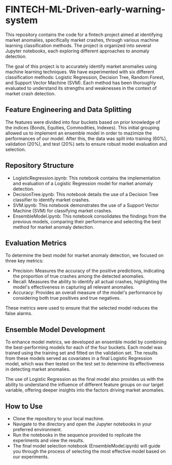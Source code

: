 # FINTECH-ML-Driven-early-warning-system
This repository contains the code for a fintech project aimed at identifying market anomalies, specifically market crashes, through various machine learning classification methods. The project is organized into several Jupyter notebooks, each exploring different approaches to anomaly detection.

The goal of this project is to accurately identify market anomalies using machine learning techniques. We have experimented with six different classification methods: Logistic Regression, Decision Tree, Random Forest, and Support Vector Machine (SVM). Each method has been thoroughly evaluated to understand its strengths and weaknesses in the context of market crash detection.

## Feature Engineering and Data Splitting
The features were divided into four buckets based on prior knowledge of the indices (Bonds, Equities, Commodities, Indexes). This initial grouping allowed us to implement an ensemble model in order to mazimize the performances of our model. After this, the data was split into training (60%), validation (20%), and test (20%) sets to ensure robust model evaluation and selection.

## Repository Structure
- LogisticRegression.ipynb: This notebook contains the implementation and evaluation of a Logistic Regression model for market anomaly detection.
- DecisionTree.ipynb: This notebook details the use of a Decision Tree classifier to identify market crashes.
- SVM.ipynb: This notebook demonstrates the use of a Support Vector Machine (SVM) for classifying market crashes.
- EnsembleModel.ipynb: This notebook consolidates the findings from the previous models, comparing their performance and selecting the best method for market anomaly detection.

## Evaluation Metrics
To determine the best model for market anomaly detection, we focused on three key metrics:

- Precision: Measures the accuracy of the positive predictions, indicating the proportion of true crashes among the detected anomalies.
- Recall: Measures the ability to identify all actual crashes, highlighting the model's effectiveness in capturing all relevant anomalies.
- Accuracy: Provides an overall measure of the model's performance by considering both true positives and true negatives.

These metrics were used to ensure that the selected model reduces the false alarms.

## Ensemble Model Development
To enhance model metrics, we developed an ensemble model by combining the best-performing models for each of the four buckets. Each model was trained using the training set and fitted on the validation set. The results from these models served as covariates in a final Logistic Regression model, which was then tested on the test set to determine its effectiveness in detecting market anomalies.

The use of Logistic Regression as the final model also provides us with the ability to understand the influence of different feature groups on our target variable, offering deeper insights into the factors driving market anomalies.

## How to Use
- Clone the repository to your local machine.
- Navigate to the directory and open the Jupyter notebooks in your preferred environment.
- Run the notebooks in the sequence provided to replicate the experiments and view the results.
- The final model selection notebook (EnsembleModel.ipynb) will guide you through the process of selecting the most effective model based on our experiments.

